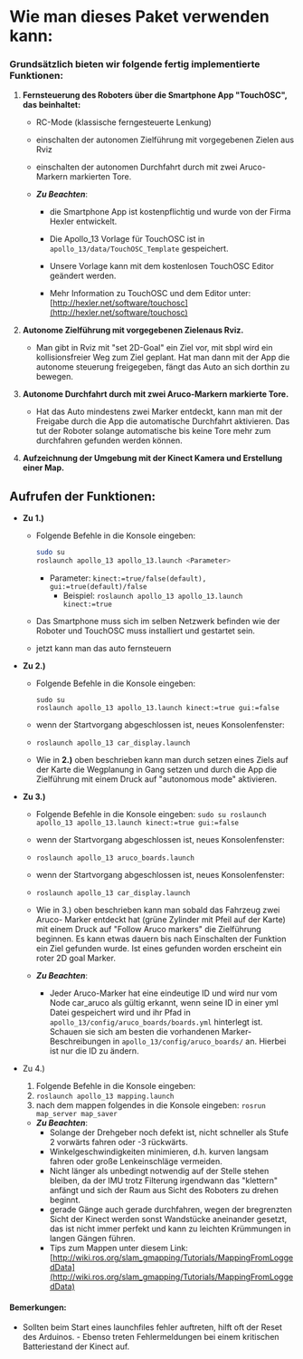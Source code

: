 # Wie man dieses Paket verwenden kann:

### Grundsätzlich bieten wir folgende fertig implementierte Funktionen:
1. **Fernsteuerung des Roboters über die Smartphone App "TouchOSC", das beinhaltet:**
    - RC-Mode (klassische ferngesteuerte Lenkung)
    - einschalten der autonomen Zielführung mit vorgegebenen Zielen aus Rviz
    - einschalten der autonomen Durchfahrt durch mit zwei Aruco-Markern markierten Tore.

    - **_Zu Beachten_**:
        - die Smartphone App ist kostenpflichtig und wurde von der Firma Hexler entwickelt.
        - Die Apollo_13 Vorlage für TouchOSC ist in `apollo_13/data/TouchOSC_Template` gespeichert.
        - Unsere Vorlage kann mit dem kostenlosen TouchOSC Editor geändert werden. 

        - Mehr Information zu TouchOSC und dem Editor unter:
            	  [http://hexler.net/software/touchosc](http://hexler.net/software/touchosc) 

2.  **Autonome Zielführung mit vorgegebenen Zielenaus Rviz.**
    -  Man gibt in Rviz mit "set 2D-Goal" ein Ziel vor, mit sbpl wird ein
            kollisionsfreier Weg zum Ziel geplant. Hat man dann mit der App
            die autonome steuerung freigegeben, fängt das Auto an sich dorthin
            zu bewegen.

3.  **Autonome Durchfahrt durch mit zwei Aruco-Markern markierte Tore.**
    -   Hat das Auto mindestens zwei Marker entdeckt, kann man mit der
            Freigabe durch die App die automatische Durchfahrt aktivieren.
            Das tut der Roboter solange automatische bis keine Tore mehr zum
            durchfahren gefunden werden können.

4.  **Aufzeichnung der Umgebung mit der Kinect Kamera und Erstellung einer Map.**

## Aufrufen der Funktionen:

- **Zu 1.)**
    - Folgende Befehle in die Konsole eingeben:
    	```bash
    	sudo su
    	roslaunch apollo_13 apollo_13.launch <Parameter>
    	```

         - Parameter:  `kinect:=true/false(default), gui:=true(default)/false`
            - Beispiel:  `roslaunch apollo_13 apollo_13.launch kinect:=true`

    - Das Smartphone muss sich im selben Netzwerk befinden wie der Roboter
      und TouchOSC muss installiert und gestartet sein.
    - jetzt kann man das auto fernsteuern

- **Zu 2.)**
    - Folgende Befehle in die Konsole eingeben:
		```
		sudo su
		roslaunch apollo_13 apollo_13.launch kinect:=true gui:=false
		```
    - wenn der Startvorgang abgeschlossen ist, neues Konsolenfenster:
    - `roslaunch apollo_13 car_display.launch`

    - Wie in **2.)** oben beschrieben kann man durch setzen eines Ziels auf der
      Karte die Wegplanung in Gang setzen und durch die App die Zielführung
      mit einem Druck auf "autonomous mode" aktivieren.

- **Zu 3.)**
    - Folgende Befehle in die Konsole eingeben:
    		```
    		sudo su
    		roslaunch apollo_13 apollo_13.launch kinect:=true gui:=false
    		```
    - wenn der Startvorgang abgeschlossen ist, neues Konsolenfenster:
    - `roslaunch apollo_13 aruco_boards.launch`
    - wenn der Startvorgang abgeschlossen ist, neues Konsolenfenster:
    - `roslaunch apollo_13 car_display.launch`

    - Wie in 3.) oben beschrieben kann man sobald das Fahrzeug zwei Aruco-
      Marker entdeckt hat (grüne Zylinder mit Pfeil auf der Karte) mit
      einem Druck auf "Follow Aruco markers" die Zielführung beginnen.
      Es kann etwas dauern bis nach Einschalten der Funktion ein Ziel
      gefunden wurde. Ist eines gefunden worden erscheint ein roter 2D goal
      Marker.

    - **_Zu Beachten_**:
        - Jeder Aruco-Marker hat eine eindeutige ID und wird nur vom Node car_aruco 
        	  als gültig erkannt, wenn seine ID in einer yml Datei gespeichert wird 
        	  und ihr Pfad in `apollo_13/config/aruco_boards/boards.yml` hinterlegt ist.
        	  Schauen sie sich am besten die vorhandenen Marker-Beschreibungen 
        	  in `apollo_13/config/aruco_boards/` an. Hierbei ist nur die ID zu ändern. 

- Zu 4.)
    1. Folgende Befehle in die Konsole eingeben:
    2. `roslaunch apollo_13 mapping.launch`
	3. nach dem mappen folgendes in die Konsole eingeben:
	`rosrun map_server map_saver`

    - **_Zu Beachten_**:
        - Solange der Drehgeber noch defekt ist, nicht schneller als Stufe 2
          vorwärts fahren oder -3 rückwärts.
        - Winkelgeschwindigkeiten minimieren, d.h. kurven langsam fahren oder
          große Lenkeinschläge vermeiden.
        - Nicht länger als unbedingt notwendig auf der Stelle stehen bleiben,
          da der IMU trotz Filterung irgendwann das "klettern" anfängt und sich
          der Raum aus Sicht des Roboters zu drehen beginnt.
        - gerade Gänge auch gerade durchfahren, wegen der bregrenzten Sicht der
          Kinect werden sonst Wandstücke aneinander gesetzt, das ist nicht immer
          perfekt und kann zu leichten Krümmungen in langen Gängen führen.
        - Tips zum Mappen unter diesem Link:
          [http://wiki.ros.org/slam_gmapping/Tutorials/MappingFromLoggedData](http://wiki.ros.org/slam_gmapping/Tutorials/MappingFromLoggedData)

#### Bemerkungen:
   - Sollten beim Start eines launchfiles fehler auftreten, hilft oft der Reset des
	     Arduinos.
    - Ebenso treten Fehlermeldungen bei einem kritischen Batteriestand der 
	     Kinect auf.

